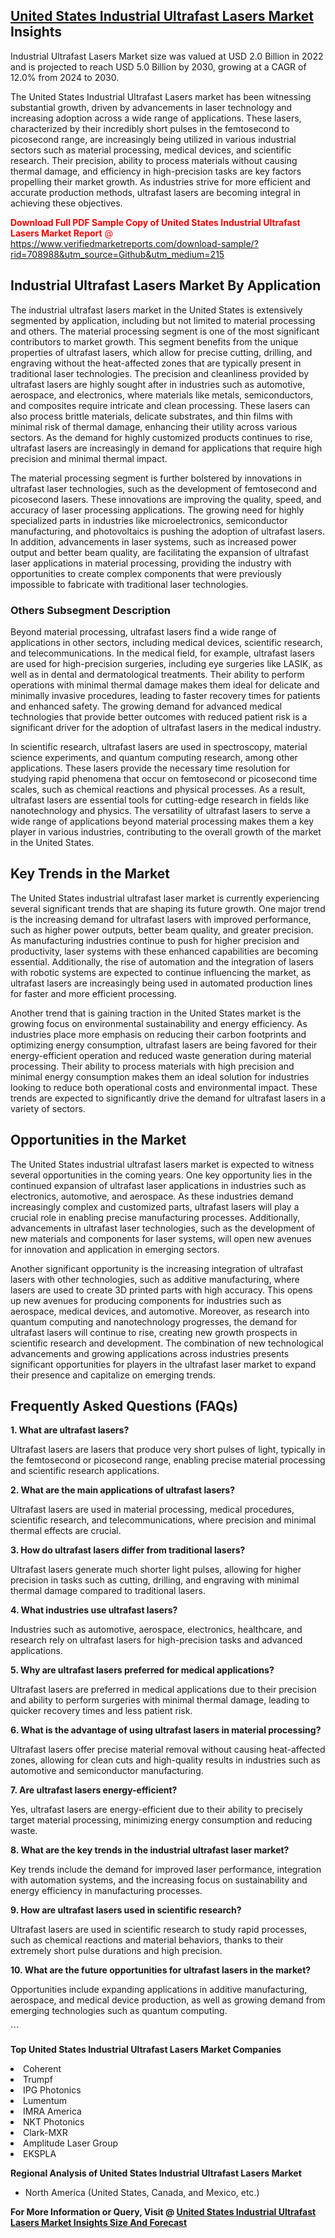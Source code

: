<h2><a href="https://www.verifiedmarketreports.com/download-sample/?rid=708988&amp;utm_source=Github&amp;utm_medium=215" target="_blank">United States Industrial Ultrafast Lasers Market</a> Insights</h2><p>Industrial Ultrafast Lasers Market size was valued at USD 2.0 Billion in 2022 and is projected to reach USD 5.0 Billion by 2030, growing at a CAGR of 12.0% from 2024 to 2030.</p><p><p>The United States Industrial Ultrafast Lasers market has been witnessing substantial growth, driven by advancements in laser technology and increasing adoption across a wide range of applications. These lasers, characterized by their incredibly short pulses in the femtosecond to picosecond range, are increasingly being utilized in various industrial sectors such as material processing, medical devices, and scientific research. Their precision, ability to process materials without causing thermal damage, and efficiency in high-precision tasks are key factors propelling their market growth. As industries strive for more efficient and accurate production methods, ultrafast lasers are becoming integral in achieving these objectives.</p><p><p><span class=""><span style="color: #ff0000;"><strong>Download Full PDF Sample Copy of United States Industrial Ultrafast Lasers Market Report</strong> @ </span><a href="https://www.verifiedmarketreports.com/download-sample/?rid=708988&amp;utm_source=Github&amp;utm_medium=215" target="_blank">https://www.verifiedmarketreports.com/download-sample/?rid=708988&amp;utm_source=Github&amp;utm_medium=215</a></span></p></p><h2>Industrial Ultrafast Lasers Market By Application</h2><p>The industrial ultrafast lasers market in the United States is extensively segmented by application, including but not limited to material processing and others. The material processing segment is one of the most significant contributors to market growth. This segment benefits from the unique properties of ultrafast lasers, which allow for precise cutting, drilling, and engraving without the heat-affected zones that are typically present in traditional laser technologies. The precision and cleanliness provided by ultrafast lasers are highly sought after in industries such as automotive, aerospace, and electronics, where materials like metals, semiconductors, and composites require intricate and clean processing. These lasers can also process brittle materials, delicate substrates, and thin films with minimal risk of thermal damage, enhancing their utility across various sectors. As the demand for highly customized products continues to rise, ultrafast lasers are increasingly in demand for applications that require high precision and minimal thermal impact.</p><p>The material processing segment is further bolstered by innovations in ultrafast laser technologies, such as the development of femtosecond and picosecond lasers. These innovations are improving the quality, speed, and accuracy of laser processing applications. The growing need for highly specialized parts in industries like microelectronics, semiconductor manufacturing, and photovoltaics is pushing the adoption of ultrafast lasers. In addition, advancements in laser systems, such as increased power output and better beam quality, are facilitating the expansion of ultrafast laser applications in material processing, providing the industry with opportunities to create complex components that were previously impossible to fabricate with traditional laser technologies.</p><h3>Others Subsegment Description</h3><p>Beyond material processing, ultrafast lasers find a wide range of applications in other sectors, including medical devices, scientific research, and telecommunications. In the medical field, for example, ultrafast lasers are used for high-precision surgeries, including eye surgeries like LASIK, as well as in dental and dermatological treatments. Their ability to perform operations with minimal thermal damage makes them ideal for delicate and minimally invasive procedures, leading to faster recovery times for patients and enhanced safety. The growing demand for advanced medical technologies that provide better outcomes with reduced patient risk is a significant driver for the adoption of ultrafast lasers in the medical industry.</p><p>In scientific research, ultrafast lasers are used in spectroscopy, material science experiments, and quantum computing research, among other applications. These lasers provide the necessary time resolution for studying rapid phenomena that occur on femtosecond or picosecond time scales, such as chemical reactions and physical processes. As a result, ultrafast lasers are essential tools for cutting-edge research in fields like nanotechnology and physics. The versatility of ultrafast lasers to serve a wide range of applications beyond material processing makes them a key player in various industries, contributing to the overall growth of the market in the United States.</p><h2>Key Trends in the Market</h2><p>The United States industrial ultrafast laser market is currently experiencing several significant trends that are shaping its future growth. One major trend is the increasing demand for ultrafast lasers with improved performance, such as higher power outputs, better beam quality, and greater precision. As manufacturing industries continue to push for higher precision and productivity, laser systems with these enhanced capabilities are becoming essential. Additionally, the rise of automation and the integration of lasers with robotic systems are expected to continue influencing the market, as ultrafast lasers are increasingly being used in automated production lines for faster and more efficient processing.</p><p>Another trend that is gaining traction in the United States market is the growing focus on environmental sustainability and energy efficiency. As industries place more emphasis on reducing their carbon footprints and optimizing energy consumption, ultrafast lasers are being favored for their energy-efficient operation and reduced waste generation during material processing. Their ability to process materials with high precision and minimal energy consumption makes them an ideal solution for industries looking to reduce both operational costs and environmental impact. These trends are expected to significantly drive the demand for ultrafast lasers in a variety of sectors.</p><h2>Opportunities in the Market</h2><p>The United States industrial ultrafast lasers market is expected to witness several opportunities in the coming years. One key opportunity lies in the continued expansion of ultrafast laser applications in industries such as electronics, automotive, and aerospace. As these industries demand increasingly complex and customized parts, ultrafast lasers will play a crucial role in enabling precise manufacturing processes. Additionally, advancements in ultrafast laser technologies, such as the development of new materials and components for laser systems, will open new avenues for innovation and application in emerging sectors.</p><p>Another significant opportunity is the increasing integration of ultrafast lasers with other technologies, such as additive manufacturing, where lasers are used to create 3D printed parts with high accuracy. This opens up new avenues for producing components for industries such as aerospace, medical devices, and automotive. Moreover, as research into quantum computing and nanotechnology progresses, the demand for ultrafast lasers will continue to rise, creating new growth prospects in scientific research and development. The combination of new technological advancements and growing applications across industries presents significant opportunities for players in the ultrafast laser market to expand their presence and capitalize on emerging trends.</p><h2>Frequently Asked Questions (FAQs)</h2><p><strong>1. What are ultrafast lasers?</strong></p><p>Ultrafast lasers are lasers that produce very short pulses of light, typically in the femtosecond or picosecond range, enabling precise material processing and scientific research applications.</p><p><strong>2. What are the main applications of ultrafast lasers?</strong></p><p>Ultrafast lasers are used in material processing, medical procedures, scientific research, and telecommunications, where precision and minimal thermal effects are crucial.</p><p><strong>3. How do ultrafast lasers differ from traditional lasers?</strong></p><p>Ultrafast lasers generate much shorter light pulses, allowing for higher precision in tasks such as cutting, drilling, and engraving with minimal thermal damage compared to traditional lasers.</p><p><strong>4. What industries use ultrafast lasers?</strong></p><p>Industries such as automotive, aerospace, electronics, healthcare, and research rely on ultrafast lasers for high-precision tasks and advanced applications.</p><p><strong>5. Why are ultrafast lasers preferred for medical applications?</strong></p><p>Ultrafast lasers are preferred in medical applications due to their precision and ability to perform surgeries with minimal thermal damage, leading to quicker recovery times and less patient risk.</p><p><strong>6. What is the advantage of using ultrafast lasers in material processing?</strong></p><p>Ultrafast lasers offer precise material removal without causing heat-affected zones, allowing for clean cuts and high-quality results in industries such as automotive and semiconductor manufacturing.</p><p><strong>7. Are ultrafast lasers energy-efficient?</strong></p><p>Yes, ultrafast lasers are energy-efficient due to their ability to precisely target material processing, minimizing energy consumption and reducing waste.</p><p><strong>8. What are the key trends in the industrial ultrafast laser market?</strong></p><p>Key trends include the demand for improved laser performance, integration with automation systems, and the increasing focus on sustainability and energy efficiency in manufacturing processes.</p><p><strong>9. How are ultrafast lasers used in scientific research?</strong></p><p>Ultrafast lasers are used in scientific research to study rapid processes, such as chemical reactions and material behaviors, thanks to their extremely short pulse durations and high precision.</p><p><strong>10. What are the future opportunities for ultrafast lasers in the market?</strong></p><p>Opportunities include expanding applications in additive manufacturing, aerospace, and medical device production, as well as growing demand from emerging technologies such as quantum computing.</p>```</p><p><strong>Top United States Industrial Ultrafast Lasers Market Companies</strong></p><div data-test-id=""><p><li>Coherent</li><li> Trumpf</li><li> IPG Photonics</li><li> Lumentum</li><li> IMRA America</li><li> NKT Photonics</li><li> Clark-MXR</li><li> Amplitude Laser Group</li><li> EKSPLA</li></p><div><strong>Regional Analysis of&nbsp;United States Industrial Ultrafast Lasers Market</strong></div><ul><li dir="ltr"><p dir="ltr">North America&nbsp;(United States, Canada, and Mexico, etc.)</p></li></ul><p><strong>For More Information or Query, Visit @&nbsp;</strong><strong><a href="https://www.verifiedmarketreports.com/product/industrial-ultrafast-lasers-market/?utm_source=Github&amp;utm_medium=215" target="_blank">United States Industrial Ultrafast Lasers Market Insights Size And Forecast</a></strong></p></div>
